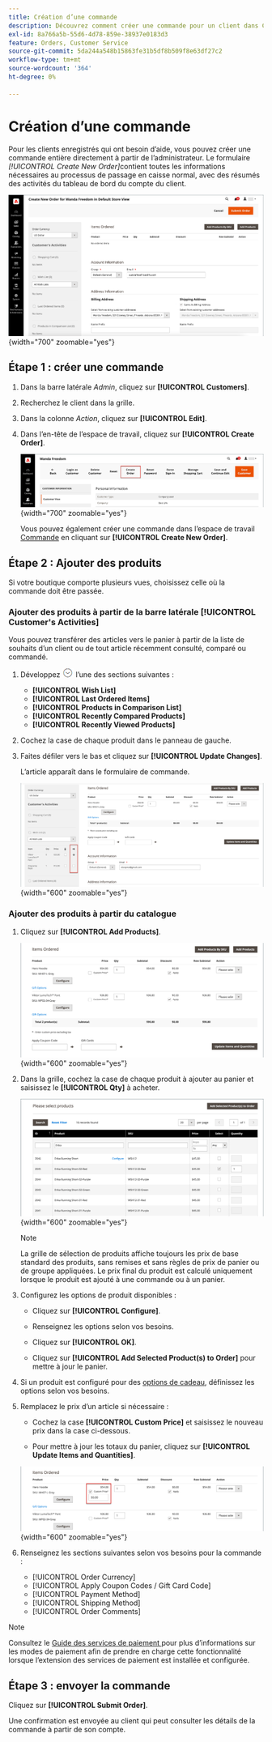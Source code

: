 ```yaml
---
title: Création d’une commande
description: Découvrez comment créer une commande pour un client dans Commerce Admin.
exl-id: 8a766a5b-55d6-4d78-859e-38937e0183d3
feature: Orders, Customer Service
source-git-commit: 5da244a548b15863fe31b5df8b509f8e63df27c2
workflow-type: tm+mt
source-wordcount: '364'
ht-degree: 0%

---
```


# Création d’une commande

Pour les clients enregistrés qui ont besoin d’aide, vous pouvez créer une commande entière directement à partir de l’administrateur. Le formulaire _[!UICONTROL Create New Order]_&#x200B;contient toutes les informations nécessaires au processus de passage en caisse normal, avec des résumés des activités du tableau de bord du compte du client.

![Créer une commande pour un client](./assets/create-new-order.png){width="700" zoomable="yes"}

## Étape 1 : créer une commande

1. Dans la barre latérale _Admin_, cliquez sur **[!UICONTROL Customers]**.

1. Recherchez le client dans la grille.

1. Dans la colonne _Action_, cliquez sur **[!UICONTROL Edit]**.

1. Dans l’en-tête de l’espace de travail, cliquez sur **[!UICONTROL Create Order]**.

   ![En-tête Workspace](./assets/order-create-buttons.png){width="700" zoomable="yes"}

   Vous pouvez également créer une commande dans l’espace de travail [Commande](orders.md#orders-workspace) en cliquant sur **[!UICONTROL Create New Order]**.

## Étape 2 : Ajouter des produits

Si votre boutique comporte plusieurs vues, choisissez celle où la commande doit être passée.

### Ajouter des produits à partir de la barre latérale [!UICONTROL Customer's Activities]

Vous pouvez transférer des articles vers le panier à partir de la liste de souhaits d’un client ou de tout article récemment consulté, comparé ou commandé.

1. Développez ![Sélecteur de développement](../assets/icon-display-expand.png) l’une des sections suivantes :

   - **[!UICONTROL Wish List]**
   - **[!UICONTROL Last Ordered Items]**
   - **[!UICONTROL Products in Comparison List]**
   - **[!UICONTROL Recently Compared Products]**
   - **[!UICONTROL Recently Viewed Products]**

1. Cochez la case de chaque produit dans le panneau de gauche.

1. Faites défiler vers le bas et cliquez sur **[!UICONTROL Update Changes]**.

   L’article apparaît dans le formulaire de commande.

   ![Ajouter au panier](./assets/create-order-add-wishlist.png){width="600" zoomable="yes"}

### Ajouter des produits à partir du catalogue

1. Cliquez sur **[!UICONTROL Add Products]**.

   ![Ajouter des produits](./assets/account-add-wishlist-product.png){width="600" zoomable="yes"}

1. Dans la grille, cochez la case de chaque produit à ajouter au panier et saisissez le **[!UICONTROL Qty]** à acheter.

   ![Sélectionner des produits](./assets/create-order-from-catalog.png){width="600" zoomable="yes"}

   >[!NOTE]
   >
   >La grille de sélection de produits affiche toujours les prix de base standard des produits, sans remises et sans règles de prix de panier ou de groupe appliquées. Le prix final du produit est calculé uniquement lorsque le produit est ajouté à une commande ou à un panier.

1. Configurez les options de produit disponibles :

   - Cliquez sur **[!UICONTROL Configure]**.

   - Renseignez les options selon vos besoins.

   - Cliquez sur **[!UICONTROL OK]**.

   - Cliquez sur **[!UICONTROL Add Selected Product(s) to Order]** pour mettre à jour le panier.

1. Si un produit est configuré pour des [options de cadeau](../catalog/product-gift-options.md), définissez les options selon vos besoins.

1. Remplacez le prix d’un article si nécessaire :

   - Cochez la case **[!UICONTROL Custom Price]** et saisissez le nouveau prix dans la case ci-dessous.

   - Pour mettre à jour les totaux du panier, cliquez sur **[!UICONTROL Update Items and Quantities]**.

   ![Prix personnalisé](./assets/create-order-custom-price.png){width="600" zoomable="yes"}

1. Renseignez les sections suivantes selon vos besoins pour la commande :

   - [!UICONTROL Order Currency]
   - [!UICONTROL Apply Coupon Codes / Gift Card Code]
   - [!UICONTROL Payment Method]
   - [!UICONTROL Shipping Method]
   - [!UICONTROL Order Comments]

>[!NOTE]
>
>Consultez le [ Guide des services de paiement ](https://experienceleague.adobe.com/en/docs/commerce/payment-services/guide-overview) pour plus d’informations sur les modes de paiement afin de prendre en charge cette fonctionnalité lorsque l’extension des services de paiement est installée et configurée.

## Étape 3 : envoyer la commande

Cliquez sur **[!UICONTROL Submit Order]**.

Une confirmation est envoyée au client qui peut consulter les détails de la commande à partir de son compte.
